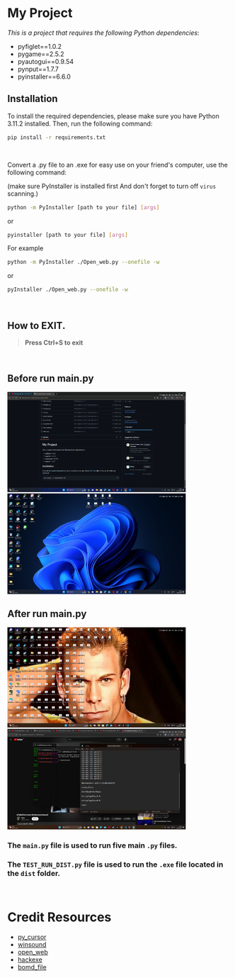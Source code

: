 # My Project

*This is a project that requires the following Python dependencies*:
- pyfiglet==1.0.2
- pygame==2.5.2
- pyautogui==0.9.54
- pynput==1.7.7
- pyinstaller==6.6.0

## Installation

To install the required dependencies, please make sure you have Python 3.11.2 installed. Then, run the following command:

```bash
pip install -r requirements.txt
```
<br />

Convert a .py file to an .exe for easy use on your friend's computer, use the following command:

(make sure PyInstaller is installed first And don't forget to turn off `virus` scanning.)

```bash
python -m PyInstaller [path to your file] [args]

```
or
```bash
pyinstaller [path to your file] [args]
```

For example
```bash
python -m PyInstaller ./Open_web.py --onefile -w
```
or
```bash
pyInstaller ./Open_web.py --onefile -w
```
<br />

## How to EXIT.
> **Press Ctrl+S to exit**

<br />

## Before run main.py
<img src="./image/Before_chrome.png" alt="Example web screen shot" style="width: 80%;"/>

<img src="./image/Before_desk.png" alt="Example web screen shot" style="width: 80%;"/>

## After run main.py
<img src="./image/After_desk.png" alt="Example web screen shot" style="width: 80%;"/>

<img src="./image/After_chrome.png" alt="Example web screen shot" style="width: 80%;"/>

<br />

### The `main.py` file is used to run five main `.py` files.

### The `TEST_RUN_DIST.py` file is used to run the `.exe` file located in the `dist` folder.


<br />

# Credit Resources
- [py_cursor](https://github.com/hack505/py_cursor)
- [winsound](https://github.com/pnxl/tristan-prank/tree/master)
- [open_web](https://github.com/Algorora/LoliFinder)
- [hackexe](https://github.com/C41f0N/Hacker-Nightmare-Prank/tree/main)
- [bomd_file](https://youtu.be/JJBjqUT1dxc?si=pvqTtQV7ljyoFixK)
